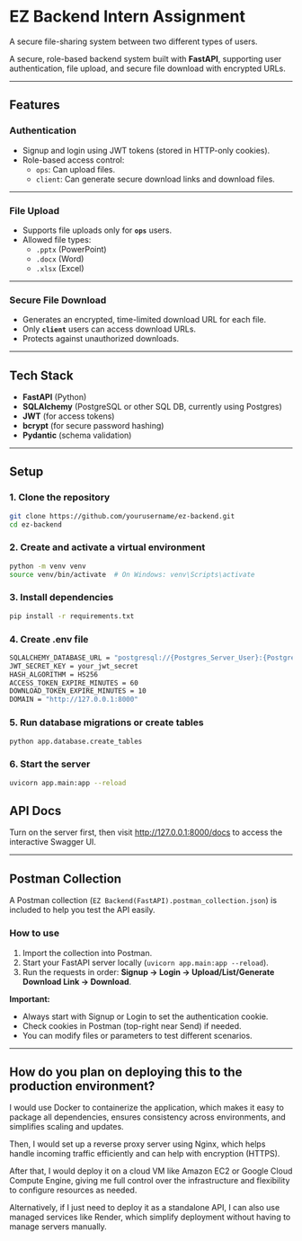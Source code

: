 # EZ Backend Intern Assignment

A secure file-sharing system between two different types of users.

A secure, role-based backend system built with **FastAPI**, supporting user authentication, file upload, and secure file download with encrypted URLs.

---

## Features

### Authentication

- Signup and login using JWT tokens (stored in HTTP-only cookies).
- Role-based access control: 
  - `ops`: Can upload files.
  - `client`: Can generate secure download links and download files.

---

### File Upload

- Supports file uploads only for **`ops`** users.
- Allowed file types: 
  - `.pptx` (PowerPoint)
  - `.docx` (Word)
  - `.xlsx` (Excel)

---

### Secure File Download

- Generates an encrypted, time-limited download URL for each file.
- Only **`client`** users can access download URLs.
- Protects against unauthorized downloads.

---

## Tech Stack

- **FastAPI** (Python)
- **SQLAlchemy** (PostgreSQL or other SQL DB, currently using Postgres)
- **JWT** (for access tokens)
- **bcrypt** (for secure password hashing)
- **Pydantic** (schema validation)

---


## Setup

### 1. Clone the repository

```bash
git clone https://github.com/yourusername/ez-backend.git
cd ez-backend
```

### 2. Create and activate a virtual environment

```bash
python -m venv venv
source venv/bin/activate  # On Windows: venv\Scripts\activate
```

### 3. Install dependencies

```bash
pip install -r requirements.txt
```

### 4. Create .env file

```bash
SQLALCHEMY_DATABASE_URL = "postgresql://{Postgres_Server_User}:{Postgres_Server_Password}@localhost:5432/EZ_Backend"
JWT_SECRET_KEY = your_jwt_secret
HASH_ALGORITHM = HS256
ACCESS_TOKEN_EXPIRE_MINUTES = 60
DOWNLOAD_TOKEN_EXPIRE_MINUTES = 10
DOMAIN = "http://127.0.0.1:8000"

```

### 5. Run database migrations or create tables

```bash
python app.database.create_tables
```

### 6. Start the server
```bash
uvicorn app.main:app --reload
```

## API Docs

Turn on the server first, then visit http://127.0.0.1:8000/docs to access the interactive Swagger UI.

---

## Postman Collection

A Postman collection (`EZ Backend(FastAPI).postman_collection.json`) is included to help you test the API easily.

### How to use

1. Import the collection into Postman.
2. Start your FastAPI server locally (`uvicorn app.main:app --reload`).
3. Run the requests in order: **Signup → Login → Upload/List/Generate Download Link → Download**.

**Important:**

- Always start with Signup or Login to set the authentication cookie.
- Check cookies in Postman (top-right near Send) if needed.
- You can modify files or parameters to test different scenarios.

---

## How do you plan on deploying this to the production environment?

I would use Docker to containerize the application, which makes it easy to package all dependencies, ensures consistency across environments, and simplifies scaling and updates.

Then, I would set up a reverse proxy server using Nginx, which helps handle incoming traffic efficiently and can help with encryption (HTTPS).

After that, I would deploy it on a cloud VM like Amazon EC2 or Google Cloud Compute Engine, giving me full control over the infrastructure and flexibility to configure resources as needed.

Alternatively, if I just need to deploy it as a standalone API, I can also use managed services like Render, which simplify deployment without having to manage servers manually.

